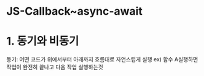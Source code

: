 # JS-Callback~async-await

# 1. 동기와 비동기

동기: 어떤 코드가 위에서부터 아래까지 흐름대로 자연스럽게 실행
ex) 함수 A실행하면 작업이 완전히 끝나고 다음 작업 실행하는것
